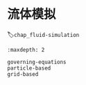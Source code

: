 # 流体模拟
:label:`chap_fluid-simulation`

````toc
:maxdepth: 2

governing-equations
particle-based
grid-based
````